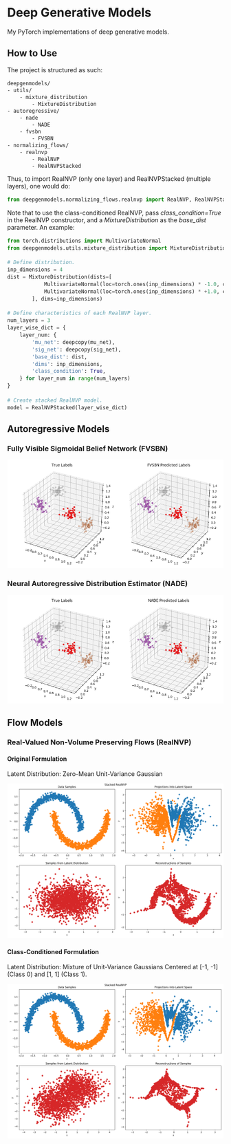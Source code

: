 # Deep Generative Models
My PyTorch implementations of deep generative models.

## How to Use
The project is structured as such:

```
deepgenmodels/
- utils/
    - mixture_distribution
        - MixtureDistribution
- autoregressive/
    - nade
        - NADE
    - fvsbn
        - FVSBN
- normalizing_flows/
    - realnvp
        - RealNVP
        - RealNVPStacked
```

Thus, to import RealNVP (only one layer) and RealNVPStacked (multiple layers), one would do:
```python
from deepgenmodels.normalizing_flows.realnvp import RealNVP, RealNVPStacked
```

Note that to use the class-conditioned RealNVP, pass *class_condition=True* in the RealNVP constructor, and a *MixtureDistribution* as the *base_dist* parameter. An example:
```python
from torch.distributions import MultivariateNormal
from deepgenmodels.utils.mixture_distribution import MixtureDistribution

# Define distribution.
inp_dimensions = 4
dist = MixtureDistribution(dists=[
            MultivariateNormal(loc=torch.ones(inp_dimensions) * -1.0, covariance_matrix=torch.eye(inp_dimensions)),
            MultivariateNormal(loc=torch.ones(inp_dimensions) * +1.0, covariance_matrix=torch.eye(inp_dimensions)),
        ], dims=inp_dimensions)

# Define characteristics of each RealNVP layer.
num_layers = 3
layer_wise_dict = {
    layer_num: {
        'mu_net': deepcopy(mu_net),
        'sig_net': deepcopy(sig_net),
        'base_dist': dist,
        'dims': inp_dimensions,
        'class_condition': True,
    } for layer_num in range(num_layers)
}

# Create stacked RealNVP model.
model = RealNVPStacked(layer_wise_dict)
```

## Autoregressive Models
### Fully Visible Sigmoidal Belief Network (FVSBN)
<p align="center">
    <img src="img/fvsbn.png"></img>
</p>

### Neural Autoregressive Distribution Estimator (NADE)
<p align="center">
    <img src="img/nade.png"></img>
</p>

## Flow Models
### Real-Valued Non-Volume Preserving Flows (RealNVP)
#### Original Formulation
Latent Distribution: Zero-Mean Unit-Variance Gaussian
<p align="center">
    <img src="img/realnvp_original.png"></img>
</p>

#### Class-Conditioned Formulation
Latent Distribution: Mixture of Unit-Variance Gaussians Centered at [-1, -1] (Class 0) and [1, 1] (Class 1).
<p align="center">
    <img src="img/realnvp_class_conditioned.png"></img>
</p>
